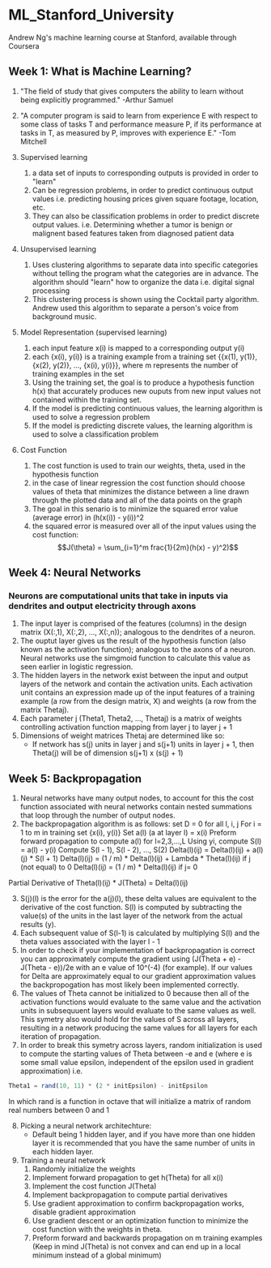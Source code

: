 # ML_Stanford_University
Andrew Ng's machine learning course at Stanford, available through Coursera

## Week 1: What is Machine Learning?
1. "The field of study that gives computers the ability to learn without being explicitly programmed." -Arthur Samuel
2. "A computer program is said to learn from experience E with respect to some class of tasks T and performance measure P, if its performance at tasks in T, as measured by P, improves with experience E." -Tom Mitchell
3. Supervised learning
	1. a data set of inputs to corresponding outputs is provided in order to "learn"
	2. Can be regression problems, in order to predict continuous output values i.e. predicting housing prices given square footage, location, etc.
	3. They can also be classification problems in order to predict discrete output values. i.e. Determining whether a tumor is benign or malignent based features taken from diagnosed patient data

4. Unsupervised learning
	1. Uses clustering algorithms to separate data into specific categories without telling the program what the categories are in advance. The algorithm should "learn" how to organize the data i.e. digital signal processing
	2. This clustering process is shown using the Cocktail party algorithm. Andrew used this algorithm to separate a person's voice from background music.
5. Model Representation (supervised learning)
	1. each input feature x(i) is mapped to a corresponding output y(i)
	2. each {x(i), y(i)} is a training example from a training set {{x(1), y(1)}, {x(2), y(2)}, ..., {x(i), y(i)}}, where m represents the number of training examples in the set
	3. Using the training set, the goal is to produce a hypothesis function h(x) that accurately produces new ouputs from new input values not contained within the training set.
	4. If the model is predicting continuous values, the learning algorithm is used to solve a regression problem
	5. If the model is predicting discrete values, the learning algorithm is used to solve a classification problem
6. Cost Function
	1. The cost function is used to train our weights, theta, used in the hypothesis function
	2. in the case of linear regression the cost function should choose values of theta that minimizes the distance between a line drawn through the plotted data and all of the data points on the graph
	3. The goal in this senario is to minimize the squared error value (average error) in (h(x(i)) - y(i))^2
	4. the squared error is measured over all of the input values using the cost function: $$J(\theta) = \sum_{i=1}^m frac{1}{2m}(h(x) - y)^2)$$

## Week 4: Neural Networks
### Neurons are computational units that take in inputs via dendrites and output electricity through axons
1. The input layer is comprised of the features (columns) in the design matrix (X(:,1), X(:,2), ..., X(:,n)); analogous to the dendrites of a neuron.
2. The ouptut layer gives us the result of the hypothesis function (also known as the activation function); analogous to the axons of a neuron. Neural networks use the simgmoid function to calculate this value as seen earlier in logistic regression.
3. The hidden layers in the network exist between the input and output layers of the network and contain the activation units. Each activation unit contains an expression made up of the input features of a training example (a row from the design matrix, X) and weights (a row from the matrix Thetaj).
4. Each parameter j (Theta1, Theta2, ..., Thetaj) is a matrix of weights controlling activation function mapping from layer j to layer j + 1
5. Dimensions of weight matrices Thetaj are determined like so:
	* If network has s(j) units in layer j and s(j+1) units in layer j + 1, then Theta(j) will be of dimension s(j+1) x (s(j) + 1)

## Week 5: Backpropagation
1. Neural networks have many output nodes, to account for this the cost function associated with neural networks contain nested summations that loop through the number of output nodes.
2. The backpropagation algorithm is as follows:
	set D = 0 for all l, i, j
	For i = 1 to m in training set {x(i), y(i)}
		Set a(l) (a at layer l) = x(i)
		Preform forward propagation to compute a(l) for l=2,3,...,L
		Using yi, compute S(l) = a(l) - y(i)
		Compute S(l - 1), S(l - 2), ..., S(2)
		Delta(l)(ij) = Delta(l)(ij) + a(l)(j) * S(l + 1)
	Delta(l)(ij) = (1 / m) * Delta(l)(ij) + Lambda * Theta(l)(ij) if j (not equal) to 0
	Delta(l)(ij) = (1 / m) * Delta(l)(ij) if j= 0

Partial Derivative of Theta(l)(ij) * J(Theta) = Delta(l)(ij)

3. S(j)(l) is the error for the a(j)(l), these delta values are equivalent to the derivative of the cost function. S(l) is computed by subtracting the value(s) of the units in the last layer of the network from the actual results (y).
4. Each subsequent value of S(l-1) is calculated by multiplying S(l) and the theta values associated with the layer l - 1
5. In order to check if your implementation of backpropagation is correct you can approximately compute the gradient using (J(Theta + e) - J(Theta - e))/2e with an e value of 10^(-4) (for example). If our values for Delta are approximately equal to our gradient approximation values the backpropogation has most likely been implemented correctly.
6. The values of Theta cannot be initialized to 0 because then all of the activation functions would evaluate to the same value and the activation units in subsequuent layers would evaluate to the same values as well. This symetry also would hold for the values of S across all layers, resulting in a network producing the same values for all layers for each iteration of propagation.
7. In order to break this symetry across layers, random initialization is used to compute the starting values of Theta between -e and e (where e is some small value epsilon, independent of the epsilon used in gradient approximation) i.e.
```octave
Theta1 = rand(10, 11) * (2 * initEpsilon) - initEpsilon
```
In which rand is a function in octave that will initialize a matrix of random real numbers between 0 and 1

8. Picking a neural network architechture:
	* Default being 1 hidden layer, and if you have more than one hidden layer it is recommended that you have the same number of units in each hidden layer.
9. Training a neural network
	1. Randomly initialize the weights
	2. Implement forward propagation to get h(Theta) for all x(i)
	3. Implement the cost function J(Theta)
	4. Implement backpropagation to compute partial derivatives
	5. Use gradient approximation to confirm backpropagation works, disable gradient approximation
	6. Use gradient descent or an optimization function to minimize the cost function with the weights in theta.
	7. Preform forward and backwards propagation on m training examples
(Keep in mind J(Theta) is not convex and can end up in a local minimum instead of a global minimum)

